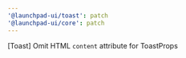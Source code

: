 ```yaml
---
'@launchpad-ui/toast': patch
'@launchpad-ui/core': patch
---
```


[Toast] Omit HTML `content` attribute for ToastProps
